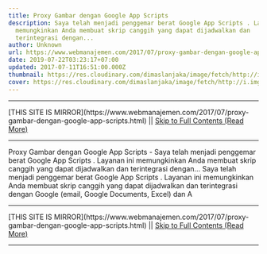 ```yaml
---
title: Proxy Gambar dengan Google App Scripts
description: Saya telah menjadi penggemar berat Google App Scripts . Layanan ini
  memungkinkan Anda membuat skrip canggih yang dapat dijadwalkan dan
  terintegrasi dengan...
author: Unknown
url: https://www.webmanajemen.com/2017/07/proxy-gambar-dengan-google-app-scripts.html
date: 2019-07-22T03:23:17+07:00
updated: 2017-07-11T16:51:00.000Z
thumbnail: https://res.cloudinary.com/dimaslanjaka/image/fetch/http://i.imgur.com/FFGsnXd.jpg?1
cover: https://res.cloudinary.com/dimaslanjaka/image/fetch/http://i.imgur.com/FFGsnXd.jpg?1
---
```


<hr/> [THIS SITE IS MIRROR](https://www.webmanajemen.com/2017/07/proxy-gambar-dengan-google-app-scripts.html) || <a href="https://www.webmanajemen.com/2017/07/proxy-gambar-dengan-google-app-scripts.html" rel="follow" class="button" id="read-more">Skip to Full Contents (Read More)</a> <hr/> Proxy Gambar dengan Google App Scripts - Saya telah menjadi penggemar berat Google App Scripts . Layanan ini memungkinkan Anda membuat skrip canggih yang dapat dijadwalkan dan terintegrasi dengan... Saya telah menjadi penggemar berat Google App Scripts . Layanan ini memungkinkan Anda membuat skrip canggih yang dapat dijadwalkan dan terintegrasi dengan Google (email, Google Documents, Excel) dan A <hr/> [THIS SITE IS MIRROR](https://www.webmanajemen.com/2017/07/proxy-gambar-dengan-google-app-scripts.html) || <a href="https://www.webmanajemen.com/2017/07/proxy-gambar-dengan-google-app-scripts.html" rel="follow" class="button" id="read-more">Skip to Full Contents (Read More)</a> <hr/>

<script>
    if (location.host.includes('dimaslanjaka12')) {
      location.replace('https://www.webmanajemen.com/2017/07/proxy-gambar-dengan-google-app-scripts.html');
    }
  </script>